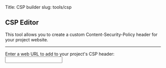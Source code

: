 Title: CSP builder
slug: tools/csp

<script type="application/ecmascript">
  const reserved_csp_words = ["'wasm-unsafe-eval'", "'unsafe-eval'", "'self'", "'unsafe-inline'", "'unsafe-hashes'", "'inline-speculation-rules'", "'strict-dynamic'", "'report-sample'", "'nonce-[a-f0-9]+'"]
  const csp_entry_re = new RegExp(/(\s*(\S+)\s+(([^; ]+\s*)+);)/gim)
  const standard_changed_elems = ["script-src", "style-src", "img-src"]
  async function make_csp(addl_host) {
    const rnd = Math.random().toString(20).substring(0, 8)
    const resp = await fetch(`?csp-${rnd}`, {method: 'HEAD'})
    const current_csp = resp.headers.get("Content-Security-Policy")
    current_csp.matchAll(csp_entry_re).map(x => {console.log(x[1], x[2])})
    if (current_csp) {
      // Turn CSP into a dictionary of key -> list(values)
      const csp_dict = Object.fromEntries(current_csp.matchAll(csp_entry_re).map(x => [x[2], x[3].split(/\s+/)]));
      const res = document.getElementById("csp_log")
      res.innerText = "Current default rules:\n";
      for (const key in csp_dict) {
        res.innerText += `  ${key}: ${csp_dict[key].join(" ")}\n`
      }

      res.innerText += "\n\nSuggested new rules:\n"
      let htaccess = "";
      for (const key in csp_dict) {
        if (standard_changed_elems.includes(key)) {
          csp_dict[key].push(addl_host)
        }
        res.innerText += `  ${key}: ${csp_dict[key].join(" ")}\n`
        htaccess += `${key} ${csp_dict[key].join(" ")}; `
      }
      document.getElementById("csp_result").style.display = "block"
      const csptxt = document.getElementById("csp_htaccess");
      csptxt.innerText = `Header Set Content-Security-Policy: ${htaccess}\n`
    }

  }

</script>

## CSP Editor
This tool allows you to create a custom Content-Security-Policy header for your project website.
<hr/>
<form onsubmit="make_csp(document.getElementById('addl_host').value); return false;">
  Enter a web URL to add to your project's CSP header: <input type="text" id="addl_host">
</form>

<!-- parser log -->
<pre id="csp_log">
  </pre>

<!-- suggested output -->
<div id="csp_result" style="display: none;">
  <h4>Suggested .htaccess contents for updated CSP:</h4>
  <pre id="csp_htaccess" style="color: darkslateblue; background-color: lightgoldenrodyellow; white-space: wrap; max-width: 800px;">
  </pre>
  <b>Note: This is a single line directive.</b>
</div>

</pre>
